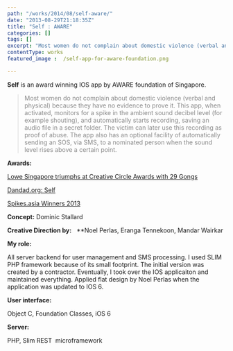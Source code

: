 ```yaml
---
path: "/works/2014/08/self-aware/"
date: "2013-08-29T21:18:35Z"
title: "Self : AWARE"
categories: []
tags: []
excerpt: "Most women do not complain about domestic violence (verbal and physical) because they have no evidence to prove it. This app, when activated, monitors for a spike in the ambient sound decibel level (for example shouting), and automatically starts recording,..."
contentType: works
featured_image :  /self-app-for-aware-foundation.png

---
```


**Self** is an award winning IOS app by AWARE foundation of Singapore.

> <span style="color: #898989;">Most women do not complain about domestic violence (verbal and physical) because they have no evidence to prove it. This app, when activated, monitors for a spike in the ambient sound decibel level (for example shouting), and automatically starts recording, saving an audio file in a secret folder. The victim can later use this recording as proof of abuse. The app also has an optional facility of automatically sending an SOS, via SMS, to a nominated person when the sound level rises above a certain point.</span>

**Awards:**

[Lowe Singapore triumphs at Creative Circle Awards with 29 Gongs](http://www.lowesingapore.com/news/lowe-singapore-triumphs-creative-circle-awards-29-gongs/)

[Dandad.org: Self](http://www.dandad.org/awards/professional/2014/mobile-marketing/23780/self/)

[Spikes.asia Winners 2013](http://www.spikes.asia/winners/2013/mobile/entry.cfm?entryid=3015)

**Concept:** Dominic Stallard

**Creative Direction by:**   **Noel Perlas, Eranga Tennekoon, Mandar Wairkar

**My role:**

All server backend for user management and SMS processing. I used SLIM PHP framework because of its small footprint. The initial version was created by a contractor. Eventually, I took over the IOS applicaiton and maintained everything. Applied flat design by Noel Perlas when the application was updated to IOS 6.

**User interface:**

Object C, Foundation Classes, iOS 6

**Server:**

PHP, Slim REST  microframework